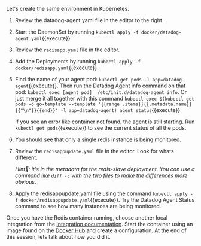 Let's create the same environment in Kubernetes. 

1.  Review the datadog-agent.yaml file in the editor to the right.

2.  Start the DaemonSet by running `kubectl apply -f docker/datadog-agent.yaml`{{execute}}

3.  Review the `redisapp.yaml` file in the editor.

4.  Add the Deployments by running `kubectl apply -f docker/redisapp.yaml`{{execute}}.

5.  Find the name of your agent pod: `kubectl get pods -l app=datadog-agent`{{execute}}. Then run the Datadog Agent info command on that pod: `kubectl exec [agent pod]  /etc/init.d/datadog-agent info`. Or just merge it all together with this command `kubectl exec $(kubectl get pods -o go-template --template '{{range .items}}{{.metadata.name}}{{"\n"}}{{end}}' -l app=datadog-agent) agent status`{{execute}}

    If you see an error like container not found, the agent is still starting. Run `kubectl get pods`{{execute}} to see the current status of all the pods.

6.  You should see that only a single redis instance is being monitored.

7.  Review the `redisappupdate.yaml` file in the editor. Look for whats different. 

    *Hint: it's in the metadata for the redis-slave deployment. You can use a command like `diff -c` with the two files to make the differences more obvious*. 

8.  Apply the redisappupdate.yaml file using the command `kubectl apply -f docker/redisappupdate.yaml`{{execute}}. Try the Datadog Agent Status command to see how many instances are being monitored.

Once you have the Redis container running, choose another local integration from the [Integration documentation](http://docs.datadoghq.com/integrations/). Start the container using an image found on the [Docker Hub](https://hub.docker.com/) and create a configuration. At the end of this session, lets talk about how you did it.